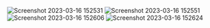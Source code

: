![Screenshot 2023-03-16 152531](https://user-images.githubusercontent.com/61365844/225559179-a9d4312a-c33d-4b6a-b8df-1ca281840676.png)
![Screenshot 2023-03-16 152551](https://user-images.githubusercontent.com/61365844/225559184-cdf71f66-f2b2-4cd9-a968-fb3b4e459310.png)
![Screenshot 2023-03-16 152606](https://user-images.githubusercontent.com/61365844/225559189-ff5bf46f-17f3-449d-8494-49c327cb5ca2.png)
![Screenshot 2023-03-16 152624](https://user-images.githubusercontent.com/61365844/225559192-06c4dce6-990b-4ad0-88f5-b4afc7b46c3d.png)
